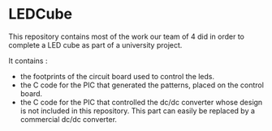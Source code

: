 # LEDCube
This repository contains most of the work our team of 4 did in order to complete a LED cube as part of a university project.

It contains :
- the footprints of the circuit board used to control the leds.
- the C code for the PIC that generated the patterns, placed on the control board.
- the C code for the PIC that controlled the dc/dc converter whose design is not included in this repository. This part can easily be replaced by a commercial dc/dc converter.
